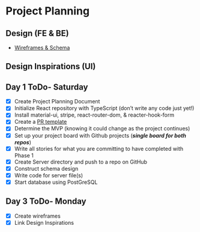 # Project Planning

## Design (FE & BE)

- [Wireframes & Schema](https://miro.com/app/board/uXjVOXUN0rU=/?invite_link_id=7307071726)

## Design Inspirations (UI)

## Day 1 ToDo- Saturday

- [x] Create Project Planning Document
- [x] Initialize React repository with TypeScript (don’t write any code just yet!)
- [x] Install material-ui, stripe, react-router-dom, & reacter-hook-form
- [x] Create a [PR template](https://github.com/ShaunaMyers/kick-start-this/blob/main/pull_request_template.md)
- [x] Determine the MVP (knowing it could change as the project continues)
- [x] Set up your project board with Github projects (**_single board for both repos_**)
- [x] Write all stories for what you are committing to have completed with Phase 1
- [x] Create Server directory and push to a repo on GitHub
- [x] Construct schema design
- [x] Write code for server file(s)
- [x] Start database using PostGreSQL

## Day 3 ToDo- Monday

- [x] Create wireframes
- [x] Link Design Inspirations
